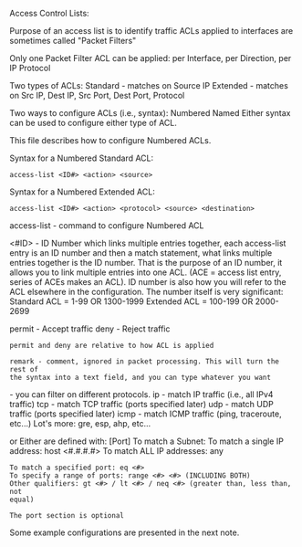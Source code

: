 Access Control Lists:

Purpose of an access list is to identify traffic
	ACLs applied to interfaces are sometimes called "Packet Filters"

Only one Packet Filter ACL can be applied:
	per Interface, per Direction, per IP Protocol

Two types of ACLs:
	Standard - matches on Source IP
	Extended - matches on Src IP, Dest IP, Src Port, Dest Port, Protocol

Two ways to configure ACLs (i.e., syntax):
	Numbered
	Named
Either syntax can be used to configure either type of ACL.

This file describes how to configure Numbered ACLs.

Syntax for a Numbered Standard ACL:
	
	access-list <ID#> <action> <source>

Syntax for a Numbered Extended ACL:

	access-list <ID#> <action> <protocol> <source> <destination>

access-list - command to configure Numbered ACL

<#ID> - ID Number which links multiple entries together, each access-list
entry is an ID number and then a match statement, what links multiple entries
together is the ID number. That is the purpose of an ID number, it allows you
to link multiple entries into one ACL. (ACE = access list entry, series of ACEs
makes an ACL). ID number is also how you will refer to the ACL elsewhere in the
configuration. The number itself is very significant:
	Standard ACL = 1-99 OR 1300-1999
	Extended ACL = 100-199 OR 2000-2699

<action>
	permit - Accept traffic
	deny - Reject traffic

	permit and deny are relative to how ACL is applied

	remark - comment, ignored in packet processing. This will turn the rest of
	the syntax into a text field, and you can type whatever you want

<protocol> - you can filter on different protocols.
	ip - match IP traffic (i.e., all IPv4 traffic)
	tcp - match TCP traffic (ports specified later)
	udp - match UDP traffic (ports specified later)
	icmp - match ICMP traffic (ping, traceroute, etc...)
	Lot's more: gre, esp, ahp, etc...

<source> or <destination>
	Either are defined with: <IP Adresses> [Port]
	To match a Subnet: <NetID> <Wildcard Mask>
	To match a single IP address: host <#.#.#.#>
	To match ALL IP addresses: any

	To match a specified port: eq <#>
	To specify a range of ports: range <#> <#> (INCLUDING BOTH)
	Other qualifiers: gt <#> / lt <#> / neq <#> (greater than, less than, not
	equal)
	
	The port section is optional

Some example configurations are presented in the next note.
